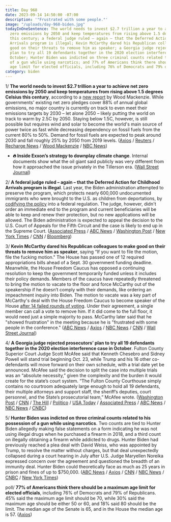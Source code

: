 ```yaml
---
title: Day 968
date: 2023-09-14 14:50:00 -07:00
description: '"Frustrated with some people."'
image: "/uploads/day-968-biden.jpg"
todayInOneSentence: The world needs to invest $2.7 trillion a year to achieve net
  zero emissions by 2050 and keep temperatures from rising above 1.5 degrees Celsius
  this century; a federal judge ruled – again – that the Deferred Action for Childhood
  Arrivals program is illegal; Kevin McCarthy dared his Republican colleagues to make
  good on their threats to remove him as speaker; a Georgia judge rejected prosecutors’
  plan to try all 19 defendants together in the 2020 election interference case in
  October; Hunter Biden was indicted on three criminal counts related to his possession
  of a gun while using narcotics; and 77% of Americans think there should be a maximum
  age limit for elected officials, including 76% of Democrats and 79% of Republicans.
category: biden
---
```


1/ **The world needs to invest $2.7 trillion a year to achieve net zero emissions by 2050 and keep temperatures from rising above 1.5 degrees Celsius this century**, according to a [new report](https://www.woodmac.com/market-insights/topics/energy-transition-outlook/) by Wood Mackenzie. While governments' existing net zero pledges cover 88% of annual global emissions, no major country is currently on track to even meet their emissions targets by 2030 – let alone 2050 – likely putting the world on track to warm by 2.5C by 2050. Staying below 1.5C, however, is still possible but requires wind and solar to become the world's main source of power twice as fast while decreasing dependency on fossil fuels from the current 80% to 50%. Demand for fossil fuels are expected to peak around 2030 and fall roughly 25% by 2050 from 2019 levels. ([Axios](https://www.axios.com/2023/09/14/climate-change-paris-accord) / [Reuters](https://www.reuters.com/sustainability/climate-energy/world-needs-27-trillion-annually-net-zero-emissions-by-2050-wood-mackenzie-2023-09-14/) / [Recharge News](https://www.rechargenews.com/energy-transition/world-still-has-credible-pathway-to-net-zero-but-it-will-cost-2-7trn-a-year-wood-mackenzie/2-1-1517804) / [Wood Mackenzie](https://www.woodmac.com/press-releases/energy-transition-outlook-2023/#:\~:text=In%20Wood%20Mackenzie's%20base%20case,88%25%20of%20annual%20global%20emissions) / [NBC News](https://www.nbcnews.com/science/environment/peak-oil-horizon-new-fossil-fuel-projects-are-pushing-ahead-rcna104960))

* **🔥 Inside Exxon’s strategy to downplay climate change**. Internal documents show what the oil giant said publicly was very different from how it approached the issue privately in the Tillerson era. ([Wall Street Journal](https://www.wsj.com/business/energy-oil/exxon-climate-change-documents-e2e9e6af?reflink=integratedwebview_share))

2/ **A federal judge ruled – again – that the Deferred Action for Childhood Arrivals program is illegal**. Last year, the Biden administration attempted to preserve the program, which protects nearly 600,000 undocumented immigrants who were brought to the U.S. as children from deportations, by [codifying the policy](https://whatthefuckjusthappenedtoday.com/2021/09/27/day-251/#3-the-biden-administration-proposed) into a federal regulation. The judge, however, didn't order an immediate end to the program and current beneficiaries will be able to keep and renew their protection, but no new applications will be allowed. The Biden administration is expected to appeal the decision to the U.S. Court of Appeals for the Fifth Circuit and the case is likely to end up in the Supreme Court. ([Associated Press](https://apnews.com/article/immigration-daca-dreamers-51ba8c941993ffa26e1251aef84b0284) / [ABC News](https://abcnews.go.com/Politics/judge-finds-daca-illegal-strike-existing-protections-young/story?id=99708172) / [Washington Post](https://www.washingtonpost.com/nation/2023/09/14/federal-judge-daca-ruling-illegal/) / [New York Times](https://www.nytimes.com/2023/09/13/us/daca-immigration-ruling.html) / [CNN](https://www.cnn.com/2023/09/13/politics/daca-program-unlawful) / [Bloomberg](https://www.bloomberg.com/news/articles/2023-09-14/biden-daca-rule-protecting-dreamers-struck-down-by-judge?sref=MIBMEEoj))

3/ **Kevin McCarthy dared his Republican colleagues to make good on their threats to remove him as speaker**, saying “If you want to file the motion, file the fucking motion." The House has passed one of 12 required appropriations bills ahead of a Sept. 30 government funding deadline. Meanwhile, the House Freedom Caucus has opposed a continuing resolution to keep the government temporarily funded unless it includes their policy demands. Members of the caucus have repeatedly threatened to bring the motion to vacate to the floor and force McCarthy out of the speakership if he doesn’t comply with their demands, like ordering an impeachment inquiry into Biden. The motion to vacate was a key part of McCarthy's deal with the House Freedom Caucus to become speaker of the House [after 14 failed rounds of voting](https://whatthefuckjusthappenedtoday.com/2023/01/09/day-720/#3-kevin-mccarthy-was-elected-house-s). Under their agreement, a single member can call a vote to remove him. If it did come to the full floor, it would need just a simple majority to pass. McCarthy later said that he "showed frustration" in the meeting because he is "frustrated with some people in the conference." ([ABC News](https://abcnews.go.com/Politics/mccarthy-dares-republicans-oust-closed-door-meeting/story?id=103185953) / [Axios](https://www.axios.com/2023/09/14/mccarthy-dares-gop-detractors-remove-him) / [NBC News](https://www.nbcnews.com/politics/congress/mccarthy-dares-conservatives-motion-vacate-speaker-government-shutdown-rcna105069) / [CNN](https://www.cnn.com/2023/09/14/politics/impeachment-next-steps-house-republicans/index.html) / [Wall Street Journal](https://www.wsj.com/politics/kevin-mccarthy-dares-gop-critics-to-try-to-oust-him-c4ac1c89))

4/ **A Georgia judge rejected prosecutors’ plan to try all 19 defendants together in the 2020 election interference case in October**. Fulton County Superior Court Judge Scott McAfee said that Kenneth Chesebro and Sidney Powell will stand trial beginning Oct. 23, while Trump and his 16 other co-defendants will move forward on their own schedule, with a trial date yet be announced. McAfee said the decision to split the case into multiple trials was an “absolute necessity,” given the complexity and the burden it would create for the state’s court system. “The Fulton County Courthouse simply contains no courtroom adequately large enough to hold all 19 defendants, their multiple attorneys and support staff, the sheriff’s deputies, court personnel, and the State’s prosecutorial team,” McAfee wrote. ([Washington Post](https://www.washingtonpost.com/national-security/2023/09/14/georgia-trump-case-judge-mcafee/) / [CNN](https://www.cnn.com/2023/09/14/politics/trump-georgia-trial-date) / [The Hill](https://thehill.com/regulation/court-battles/4204049-judge-rejects-request-to-try-all-trump-georgia-defendants-together-next-month/) / [Politico](https://www.politico.com/news/2023/09/14/judge-delays-trial-for-trump-others-in-georgia-2020-election-prosecution-00115903) / [USA Today](https://www.usatoday.com/story/news/politics/2023/09/14/donald-trump-trial-date-fulton-county/70850905007/) / [Associated Press](https://apnews.com/article/trump-waives-right-to-speedy-trial-georgia-a20c8ab18847c242c2f49535c9434299) / [ABC News](https://abcnews.go.com/US/judge-severs-17-defendants-including-trump-oct-23/story?id=103185589) / [NBC News](https://www.nbcnews.com/politics/donald-trump/judge-splits-trump-georgia-trial-rcna105040) / [CNBC](https://www.cnbc.com/2023/09/13/trump-waives-georgia-election-speedy-trial-to-sever-from-co-defendants.html))

5/ **Hunter Biden was indicted on three criminal counts related to his possession of a gun while using narcotics**. Two counts are tied to Hunter Biden allegedly making false statements on a form indicating he was not using illegal drugs when he purchased a firearm in 2018, and a third count on illegally obtaining a firearm while addicted to drugs. Hunter Biden had previously reached a plea deal with David Weiss, who was appointed by Trump, to resolve the matter without charges, but that deal unexpectedly collapsed during a court hearing in July after U.S. Judge Maryellen Noreika expressed concern over the agreement and questioned the breadth of an immunity deal. Hunter Biden could theoretically face as much as 25 years in prison and fines of up to $750,000. ([ABC News](https://abcnews.go.com/US/hunter-biden-indicted-special-counsel-felony-gun-charges/story?id=103168312) / [Axios](https://www.axios.com/2023/09/14/hunter-biden-indictment-gun-charges) / [CNN](https://www.cnn.com/politics/live-news/hunter-biden-indictment) / [NBC News](https://www.nbcnews.com/politics/politics-news/hunter-biden-indicted-federal-gun-charges-rcna39623) / [CNBC](https://www.cnbc.com/2023/09/14/hunter-biden-indicted-on-firearms-charges.html) / [New York Times](https://www.nytimes.com/2023/09/14/us/politics/hunter-biden-indictment-gun-charges.html))

poll/ **77% of Americans think there should be a maximum age limit for elected officials**, including 76% of Democrats and 79% of Republicans. 45% said the maximum age limit should be 70, while 30% said the maximum age should be either 50 or 60, and 18% said 80 should be the limit. The median age of the Senate is 65, and in the House the median age is 57. ([Axios](https://www.axios.com/2023/09/10/politicians-age-limits-joe-biden-mitch-mcconnell))